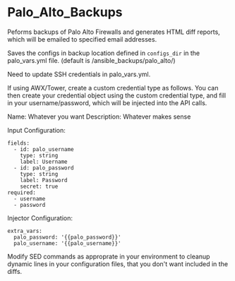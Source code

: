 # Palo_Alto_Backups
Peforms backups of Palo Alto Firewalls and generates HTML diff reports, which will be emailed to specified email addresses.

Saves the configs in backup location defined in ```configs_dir``` in the palo_vars.yml file. (default is /ansible_backups/palo_alto/<date>)

Need to update SSH credentials in palo_vars.yml.

If using AWX/Tower, create a custom credential type as follows. You can then create your credential object using the custom credential type, and fill in your username/password, which will be injected into the API calls. 

Name: Whatever you want
Description: Whatever makes sense

Input Configuration:
```
fields:
  - id: palo_username
    type: string
    label: Username
  - id: palo_password
    type: string
    label: Password
    secret: true
required:
  - username
  - password
```
Injector Configuration:
```
extra_vars:
  palo_password: '{{palo_password}}'
  palo_username: '{{palo_username}}'
```

Modify SED commands as approprate in your environment to cleanup dynamic lines in your configuration files, that you don't want included in the diffs.
